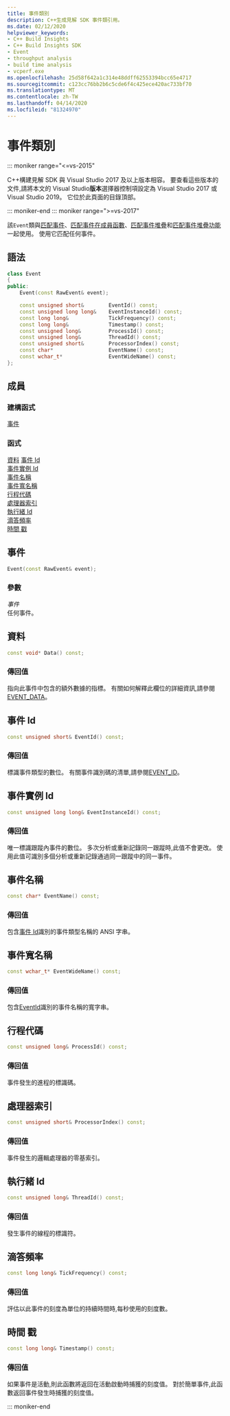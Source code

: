 ```yaml
---
title: 事件類別
description: C++生成見解 SDK 事件類引用。
ms.date: 02/12/2020
helpviewer_keywords:
- C++ Build Insights
- C++ Build Insights SDK
- Event
- throughput analysis
- build time analysis
- vcperf.exe
ms.openlocfilehash: 25d58f642a1c314e48ddff62553394bcc65e4717
ms.sourcegitcommit: c123cc76bb2b6c5cde6f4c425ece420ac733bf70
ms.translationtype: MT
ms.contentlocale: zh-TW
ms.lasthandoff: 04/14/2020
ms.locfileid: "81324970"
---
```

# <a name="event-class"></a>事件類別

::: moniker range="<=vs-2015"

C++構建見解 SDK 與 Visual Studio 2017 及以上版本相容。 要查看這些版本的文件,請將本文的 Visual Studio**版本**選擇器控制項設定為 Visual Studio 2017 或 Visual Studio 2019。 它位於此頁面的目錄頂部。

::: moniker-end
::: moniker range=">=vs-2017"

該`Event`類與[匹配事件](../functions/match-event.md)、[匹配事件在成員函數](../functions/match-event-in-member-function.md)、[匹配事件堆疊](../functions/match-event-stack.md)和[匹配事件堆疊功能](../functions/match-event-stack-in-member-function.md)一起使用。 使用它匹配任何事件。

## <a name="syntax"></a>語法

```cpp
class Event
{
public:
    Event(const RawEvent& event);

    const unsigned short&        EventId() const;
    const unsigned long long&    EventInstanceId() const;
    const long long&             TickFrequency() const;
    const long long&             Timestamp() const;
    const unsigned long&         ProcessId() const;
    const unsigned long&         ThreadId() const;
    const unsigned short&        ProcessorIndex() const;
    const char*                  EventName() const;
    const wchar_t*               EventWideName() const;
};
```

## <a name="members"></a>成員

### <a name="constructors"></a>建構函式

[事件](#entity)

### <a name="functions"></a>函式

[資料](#data)
[事件 Id](#event-id)\
[事件實例 Id](#event-instance-id)\
[事件名稱](#event-name)\
[事件寬名稱](#event-wide-name)\
[行程代碼](#process-id)\
[處理器索引](#processor-index)\
[執行緒 Id](#thread-id)\
[滴答頻率](#tick-frequency)\
[時間 戳](#timestamp)

## <a name="event"></a><a name="entity"></a> 事件

```cpp
Event(const RawEvent& event);
```

### <a name="parameters"></a>參數

*事件*\
任何事件。

## <a name="data"></a><a name="data"></a>資料

```cpp
const void* Data() const;
```

### <a name="return-value"></a>傳回值

指向此事件中包含的額外數據的指標。 有關如何解釋此欄位的詳細資訊,請參閱[EVENT_DATA](../c-event-data-types/event-data-struct.md)。

## <a name="eventid"></a><a name="event-id"></a>事件 Id

```cpp
const unsigned short& EventId() const;
```

### <a name="return-value"></a>傳回值

標識事件類型的數位。 有關事件識別碼的清單,請參閱[EVENT_ID](../c-event-data-types/event-id-enum.md)。

## <a name="eventinstanceid"></a><a name="event-instance-id"></a>事件實例 Id

```cpp
const unsigned long long& EventInstanceId() const;
```

### <a name="return-value"></a>傳回值

唯一標識跟蹤內事件的數位。 多次分析或重新記錄同一跟蹤時,此值不會更改。 使用此值可識別多個分析或重新記錄通過同一跟蹤中的同一事件。

## <a name="eventname"></a><a name="event-name"></a>事件名稱

```cpp
const char* EventName() const;
```

### <a name="return-value"></a>傳回值

包含[事件 Id](#event-id)識別的事件類型名稱的 ANSI 字串。

## <a name="eventwidename"></a><a name="event-wide-name"></a>事件寬名稱

```cpp
const wchar_t* EventWideName() const;
```

### <a name="return-value"></a>傳回值

包含[EventId](#event-id)識別的事件名稱的寬字串。

## <a name="processid"></a><a name="process-id"></a>行程代碼

```cpp
const unsigned long& ProcessId() const;
```

### <a name="return-value"></a>傳回值

事件發生的進程的標識碼。

## <a name="processorindex"></a><a name="processor-index"></a>處理器索引

```cpp
const unsigned short& ProcessorIndex() const;
```

### <a name="return-value"></a>傳回值

事件發生的邏輯處理器的零基索引。

## <a name="threadid"></a><a name="thread-id"></a>執行緒 Id

```cpp
const unsigned long& ThreadId() const;
```

### <a name="return-value"></a>傳回值

發生事件的線程的標識符。

## <a name="tickfrequency"></a><a name="tick-frequency"></a>滴答頻率

```cpp
const long long& TickFrequency() const;
```

### <a name="return-value"></a>傳回值

評估以此事件的刻度為單位的持續時間時,每秒使用的刻度數。

## <a name="timestamp"></a><a name="timestamp"></a>時間 戳

```cpp
const long long& Timestamp() const;
```

### <a name="return-value"></a>傳回值

如果事件是活動,則此函數將返回在活動啟動時捕獲的刻度值。 對於簡單事件,此函數返回事件發生時捕獲的刻度值。

::: moniker-end
